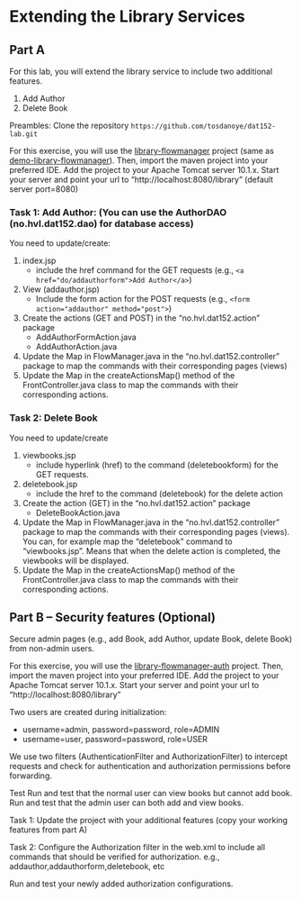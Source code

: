 # Extending the Library Services


## Part A
For this lab, you will extend the library service to include two additional features.
1.	Add Author
2.	Delete Book

Preambles: Clone the repository `https://github.com/tosdanoye/dat152-lab.git`

For this exercise, you will use the [library-flowmanager](library-flowmanager) project (same as [demo-library-flowmanager](demo/library-flowmanager)). Then, import the maven project into your preferred IDE. Add the project to your Apache Tomcat server 10.1.x. Start your server and point your url to “http://localhost:8080/library” (default server port=8080)

### Task 1: Add Author: (You can use the AuthorDAO (no.hvl.dat152.dao) for database access)
You need to update/create:
1.	index.jsp
	-	include the href command for the GET requests (e.g., `<a href="do/addauthorform">Add Author</a>`)
2.	View (addauthor.jsp)
	-	Include the form action for the POST requests (e.g., `<form action="addauthor" method="post">`)
3.	Create the actions (GET and POST) in the “no.hvl.dat152.action” package
	-	AddAuthorFormAction.java
	-	AddAuthorAction.java
4.	Update the Map in FlowManager.java in the “no.hvl.dat152.controller” package to map the commands with their corresponding pages (views)
5.	Update the Map in the createActionsMap() method of the FrontController.java class to map the commands with their corresponding actions.

### Task 2: Delete Book
You need to update/create
1.	viewbooks.jsp
	-	include hyperlink (href) to the command (deletebookform) for the GET requests.
2.	deletebook.jsp
	-	include the href to the command (deletebook) for the delete action 
3.	Create the action (GET) in the “no.hvl.dat152.action” package
	-	DeleteBookAction.java
4.	Update the Map in FlowManager.java in the “no.hvl.dat152.controller” package to map the commands with their corresponding pages (views). You can, for example map the “deletebook” command to “viewbooks.jsp”. Means that when the delete action is completed, the viewbooks will be displayed. 
5.	Update the Map in the createActionsMap() method of the FrontController.java class to map the commands with their corresponding actions.


## Part B – Security features (Optional)
Secure admin pages (e.g., add Book, add Author, update Book, delete Book) from non-admin users.

For this exercise, you will use the [library-flowmanager-auth](library-flowmanager-auth) project. Then, import the maven project into your preferred IDE. Add the project to your Apache Tomcat server 10.1.x. Start your server and point your url to “http://localhost:8080/library” 

Two users are created during initialization:
-	username=admin, password=password, role=ADMIN
-	username=user, password=password, role=USER

We use two filters (AuthenticationFilter and AuthorizationFilter) to intercept requests and check for authentication and authorization permissions before forwarding.

Test
Run and test that the normal user can view books but cannot add book.
Run and test that the admin user can both add and view books.

Task 1: Update the project with your additional features (copy your working features from part A)

Task 2: Configure the Authorization filter in the web.xml to include all commands that should be verified for authorization.
e.g., addauthor,addauthorform,deletebook, etc

Run and test your newly added authorization configurations.
